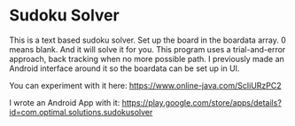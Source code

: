 # Sudoku Solver

This is a text based sudoku solver. Set up the board in the boardata array. 0 means blank. And it will solve it for you.
This program uses a trial-and-error approach, back tracking when no more possible path. I previously made an Android interface around it so the boardata can be set up in UI.

You can experiment with it here:
https://www.online-java.com/ScIiURzPC2

I wrote an Android App with it: https://play.google.com/store/apps/details?id=com.optimal.solutions.sudokusolver
